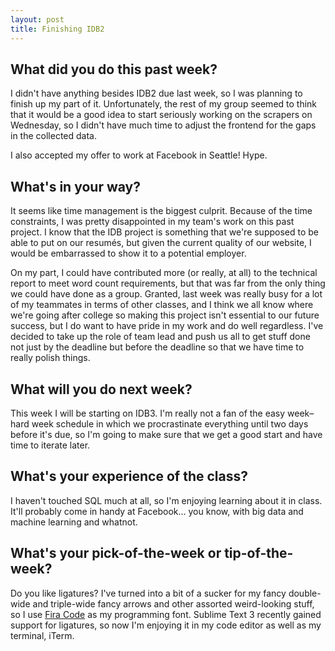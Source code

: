 ```yaml
---
layout: post
title: Finishing IDB2
---
```


## What did you do this past week?

I didn't have anything besides IDB2 due last week, so I was planning to finish up my part of it. Unfortunately, the rest of my group seemed to think that it would be a good idea to start seriously working on the scrapers on Wednesday, so I didn't have much time to adjust the frontend for the gaps in the collected data.

I also accepted my offer to work at Facebook in Seattle! Hype.

## What's in your way?

It seems like time management is the biggest culprit. Because of the time constraints, I was pretty disappointed in my team's work on this past project. I know that the IDB project is something that we're supposed to be able to put on our resumés, but given the current quality of our website, I would be embarrassed to show it to a potential employer.

On my part, I could have contributed more (or really, at all) to the technical report to meet word count requirements, but that was far from the only thing we could have done as a group. Granted, last week was really busy for a lot of my teammates in terms of other classes, and I think we all know where we're going after college so making this project isn't essential to our future success, but I do want to have pride in my work and do well regardless. I've decided to take up the role of team lead and push us all to get stuff done not just by the deadline but before the deadline so that we have time to really polish things.

## What will you do next week?

This week I will be starting on IDB3. I'm really not a fan of the easy week–hard week schedule in which we procrastinate everything until two days before it's due, so I'm going to make sure that we get a good start and have time to iterate later.

## What's your experience of the class?

I haven't touched SQL much at all, so I'm enjoying learning about it in class. It'll probably come in handy at Facebook… you know, with big data and machine learning and whatnot.

## What's your pick-of-the-week or tip-of-the-week?

Do you like ligatures? I've turned into a bit of a sucker for my fancy double-wide and triple-wide fancy arrows and other assorted weird-looking stuff, so I use [Fira Code](https://github.com/tonsky/FiraCode) as my programming font. Sublime Text 3 recently gained support for ligatures, so now I'm enjoying it in my code editor as well as my terminal, iTerm.



